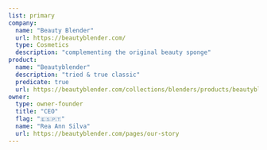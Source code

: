 ```yaml
---
list: primary
company:
  name: "Beauty Blender"
  url: https://beautyblender.com/
  type: Cosmetics
  description: "complementing the original beauty sponge"
product:
  name: "Beautyblender"
  description: "tried & true classic"
  predicate: true
  url: https://beautyblender.com/collections/blenders/products/beautyblender-original
owner:
  type: owner-founder
  title: "CEO"
  flag: "🇪🇸🇵🇹"
  name: "Rea Ann Silva"
  url: https://beautyblender.com/pages/our-story
---
```

